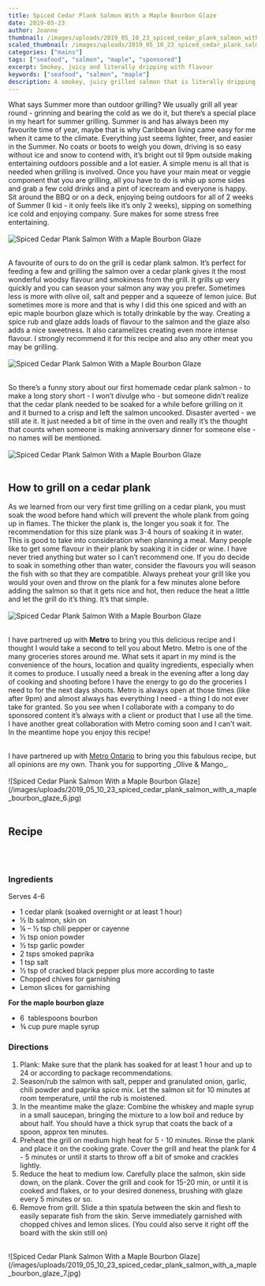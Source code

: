 ```yaml
---
title: Spiced Cedar Plank Salmon With a Maple Bourbon Glaze
date: 2019-05-23
author: Joanne
thumbnail: /images/uploads/2019_05_10_23_spiced_cedar_plank_salmon_with_a_maple_bourbon_glaze_1.jpg
scaled_thumbnail: /images/uploads/2019_05_10_23_spiced_cedar_plank_salmon_with_a_maple_bourbon_glaze_0.jpg
categories: ["mains"]
tags: ["seafood", "salmon", "maple", "sponsored"]
excerpt: Smokey, juicy and literally dripping with flavour
keywords: ["seafood", "salmon", "maple"]
description: A smokey, juicy grilled salmon that is literally dripping with delicous maple flavour
---
```


What says Summer more than outdoor grilling? We usually grill all year round - grinning and bearing the cold as we do it, but there’s a special place in my heart for summer grilling. Summer is and has always been my favourite time of year, maybe that is why Caribbean living came easy for me when it came to the climate. Everything just seems lighter, freer, and easier in the Summer. No coats or boots to weigh you down, driving is so easy without ice and snow to contend with, it’s bright out til 9pm outside making entertaining outdoors possible and a lot easier. A simple menu is all that is needed when grilling is involved. Once you have your main meat or veggie component that you are grilling, all you have to do is whip up some sides and grab a few cold drinks and a pint of icecream and everyone is happy. Sit around the BBQ or on a deck, enjoying being outdoors for all of 2 weeks of Summer (I kid - it only feels like it’s only 2 weeks), sipping on something ice cold and enjoying company. Sure makes for some stress free entertaining.
</br>
</br>
![Spiced Cedar Plank Salmon With a Maple Bourbon Glaze](/images/uploads/2019_05_10_23_spiced_cedar_plank_salmon_with_a_maple_bourbon_glaze_2.jpg)
</br>
</br>

A favourite of ours to do on the grill is cedar plank salmon. It’s perfect for feeding a few and grilling the salmon over a cedar plank gives it the most wonderful woodsy flavour and smokiness from the grill. It grills up very quickly and you can season your salmon any way you prefer. Sometimes less is more with olive oil, salt and pepper and a squeeze of lemon juice. But sometimes more is more and that is why I did this one spiced and with an epic maple bourbon glaze which is totally drinkable by the way. Creating a spice rub and glaze adds loads of flavour to the salmon and the glaze also adds a nice sweetness. It also caramelizes creating even more intense flavour. I strongly recommend it for this recipe and also any other meat you may be grilling.
</br>
</br>
![Spiced Cedar Plank Salmon With a Maple Bourbon Glaze](/images/uploads/2019_05_10_23_spiced_cedar_plank_salmon_with_a_maple_bourbon_glaze_3.jpg)
</br>
</br>

So there’s a funny story about our first homemade cedar plank salmon - to make a long story short - I won’t divulge who - but someone didn’t realize that the cedar plank needed to be soaked for a while before grilling on it and it burned to a crisp and left the salmon uncooked. Disaster averted - we still ate it. It just needed a bit of time in the oven and really it’s the thought that counts when someone is making anniversary dinner for someone else - no names will be mentioned.
</br>
</br>
![Spiced Cedar Plank Salmon With a Maple Bourbon Glaze](/images/uploads/2019_05_10_23_spiced_cedar_plank_salmon_with_a_maple_bourbon_glaze_4.jpg)
</br>
</br>

## How to grill on a cedar plank
As we learned from our very first time grilling on a cedar plank, you must soak the wood before hand which will prevent the whole plank from going up in flames. The thicker the plank is, the longer you soak it for. The recommendation for this size plank was 3-4 hours of soaking it in water. This is good to take into consideration when planning a meal. Many people like to get some flavour in their plank by soaking it in cider or wine. I have never tried anything but water so I can’t recommend one.  If you do decide to soak in something other than water, consider the flavours you will season the fish with so that they are compatible. Always preheat your grill like you would your oven and throw on the plank for a few minutes alone before adding the salmon so that it gets nice and hot, then reduce the heat a little and let the grill do it’s thing. It’s that simple.
</br>
</br>
![Spiced Cedar Plank Salmon With a Maple Bourbon Glaze](/images/uploads/2019_05_10_23_spiced_cedar_plank_salmon_with_a_maple_bourbon_glaze_5.jpg)
</br>
</br>

I have partnered up with __Metro__ to bring you this delicious recipe and I thought I would take a second to tell you about Metro. Metro is one of the many groceries stores around me. What sets it apart in my mind is the convenience of the hours, location and quality ingredients, especially when it comes to produce. I usually need a break in the evening after a long day of cooking and shooting before I have the energy to go do the groceries I need to for the next days shoots. Metro is always open at those times (like after 9pm) and almost always has everything I need - a thing I do not ever take for granted. So you see when I collaborate with a company to do sponsored content it’s always with a client or product that I use all the time.  I have another great collaboration with Metro coming soon and I can't wait. In the meantime hope you enjoy this recipe!

</br>
I have partnered up with <span class="highlight"><a rel="nofollow" href="https://www.metro.ca/en">Metro Ontario</a></span> to bring you this fabulous recipe, but all opinions are my own. Thank you for supporting _Olive & Mango_.
</br>
</br>
![Spiced Cedar Plank Salmon With a Maple Bourbon Glaze](/images/uploads/2019_05_10_23_spiced_cedar_plank_salmon_with_a_maple_bourbon_glaze_6.jpg)
</br>
</br>

## Recipe
</br>
</br>

### Ingredients
Serves 4-6

* <span itemprop="ingredients">1 cedar plank (soaked overnight or at least 1 hour)</span>
* <span itemprop="ingredients">&frac12; lb salmon, skin on </span>
* <span itemprop="ingredients">¼ – ½ tsp chili pepper or cayenne </span>
* <span itemprop="ingredients">½ tsp onion powder </span>
* <span itemprop="ingredients">&frac12; tsp garlic powder</span>
* <span itemprop="ingredients">2 tsps smoked paprika</span>
* <span itemprop="ingredients">1 tsp salt</span>
* <span itemprop="ingredients">&frac12; tsp of cracked black pepper plus more according to taste </span>
* <span itemprop="ingredients">Chopped chives for garnishing </span>
* <span itemprop="ingredients">Lemon slices for garnishing </span>

__For the maple bourbon glaze__

* <span itemprop="ingredients">6  tablespoons bourbon </span>
* <span itemprop="ingredients">&frac34; cup pure maple syrup</span>

### Directions

1. Plank: Make sure that the plank has soaked for at least 1 hour and up to 24 or according to package recommendations. 
2. Season/rub the salmon with salt, pepper and granulated onion, garlic, chili powder and paprika spice mix. Let the salmon sit for 10 minutes at room temperature, until the rub is moistened.
3. In the meantime make the glaze: Combine the whiskey and maple syrup in a small saucepan, bringing the mixture to a low boil and reduce by about half. You should have a thick syrup that coats the back of a spoon, approx ten minutes. 
4. Preheat the grill on medium high heat for 5 - 10 minutes. Rinse the plank and place it on the cooking grate. Cover the grill and heat the plank for 4 - 5 minutes or until it starts to throw off a bit of smoke and crackles lightly.
5. Reduce the heat to medium low. Carefully  place the salmon, skin side down, on the plank. Cover the grill and cook for 15-20 min, or until it is cooked and flakes, or to your desired doneness, brushing with glaze every 5 minutes or so.
6. Remove from grill. Slide a thin spatula between the skin and flesh to easily separate fish from the skin. Serve immediately garnished with chopped chives and lemon slices. (You could also serve it right off the board with the skin still on) 

</br>
![Spiced Cedar Plank Salmon With a Maple Bourbon Glaze](/images/uploads/2019_05_10_23_spiced_cedar_plank_salmon_with_a_maple_bourbon_glaze_7.jpg)
